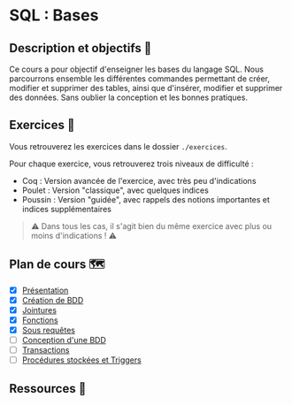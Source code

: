 # SQL : Bases

## Description et objectifs 🎯

Ce cours a pour objectif d'enseigner les bases du langage SQL.
Nous parcourrons ensemble les différentes commandes permettant de créer, modifier et supprimer des tables, ainsi que d'insérer, modifier et supprimer des données.
Sans oublier la conception et les bonnes pratiques.

## Exercices 💪

Vous retrouverez les exercices dans le dossier `./exercices`.

Pour chaque exercice, vous retrouverez trois niveaux de difficulté : 
- Coq : Version avancée de l'exercice, avec très peu d'indications
- Poulet : Version "classique", avec quelques indices
- Poussin : Version "guidée", avec rappels des notions importantes et indices supplémentaires

> ⚠️ Dans tous les cas, il s'agit bien du même exercice avec plus ou moins d'indications ! ⚠️

## Plan de cours 🗺️

- [x] [Présentation](/cours/01_presentation.slides.md)
- [x] [Création de BDD](/cours/02_creation-BDD.slides.md)
- [x] [Jointures](/cours/03_jointures.slides.md)
- [x] [Fonctions](/cours/04_fonctions.slides.md)
- [x] [Sous requêtes](/cours/05_sous-requetes.slides.md)
- [ ] [Conception d'une BDD]()
- [ ] [Transactions]()
- [ ] [Procédures stockées et Triggers]()

## Ressources 👜

<!-- 
- Citez les sources utilisées pour la création du cours
-->
